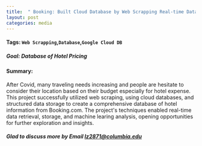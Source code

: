 ```yaml
---
title:  " Booking: Built Cloud Database by Web Scrapping Real-time Data"
layout: post
categories: media
---
```



#### Tags: `Web Scrapping`,`Database`,`Google Cloud DB`

##### Goal: Database of Hotel Pricing 



#### Summary: 
After Covid, many traveling needs increasing and people are hesitate to consider their location based on their budget especially for hotel expense. This project successfully utilized web scraping, using cloud databases, and structured data storage to create a comprehensive database of hotel information from Booking.com. The project's techniques enabled real-time data retrieval, storage, and machine learing analysis, opening opportunities for further exploration and insights.


##### Glad to discuss more by Email lz2871@columbia.edu ####
